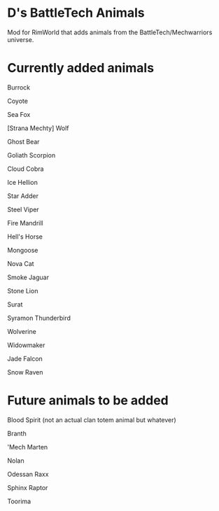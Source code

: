 # D's BattleTech Animals
 Mod for RimWorld that adds animals from the BattleTech/Mechwarriors universe.
 
# Currently added animals
 
 Burrock
 
 Coyote
 
 Sea Fox
 
 [Strana Mechty] Wolf
 
 Ghost Bear
 
 Goliath Scorpion
 
 Cloud Cobra
 
 Ice Hellion
 
 Star Adder
 
 Steel Viper
 
 Fire Mandrill
 
 Hell's Horse
 
 Mongoose 
 
 Nova Cat
 
 Smoke Jaguar
 
 Stone Lion
 
 Surat

 Syramon Thunderbird

 Wolverine

 Widowmaker
 
 Jade Falcon
 
 Snow Raven

# Future animals to be added

Blood Spirit (not an actual clan totem animal but whatever)

Branth

'Mech Marten

Nolan

Odessan Raxx

Sphinx Raptor

Toorima
